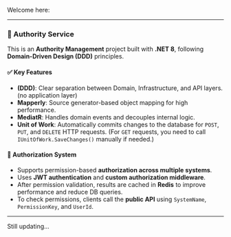 Welcome here:

---

### 🔐 Authority Service

This is an **Authority Management** project built with **.NET 8**, following **Domain-Driven Design (DDD)** principles.

#### ✅ Key Features

* **(DDD)**: Clear separation between Domain, Infrastructure, and API layers.(no application layer)
* **Mapperly**: Source generator-based object mapping for high performance.
* **MediatR**: Handles domain events and decouples internal logic.
* **Unit of Work**: Automatically commits changes to the database for `POST`, `PUT`, and `DELETE` HTTP requests.
  (For `GET` requests, you need to call `IUnitOfWork.SaveChanges()` manually if needed.)

#### 🔐 Authorization System

* Supports permission-based **authorization across multiple systems**.
* Uses **JWT authentication** and **custom authorization middleware**.
* After permission validation, results are cached in **Redis** to improve performance and reduce DB queries.
* To check permissions, clients call the **public API** using `SystemName`, `PermissionKey`, and `UserId`.

---

Still updating...
